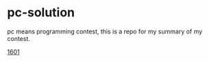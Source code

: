 # pc-solution
pc means programming contest, this is a repo for my summary of my contest.


[1601](../)
